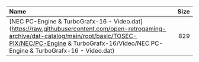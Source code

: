 |Name|Size|
|:---|---:|
|[NEC PC-Engine & TurboGrafx-16 - Video.dat](https://raw.githubusercontent.com/open-retrogaming-archive/dat-catalog/main/root/basic/TOSEC-PIX/NEC/PC-Engine & TurboGrafx-16/Video/NEC PC-Engine & TurboGrafx-16 - Video.dat)|829|
